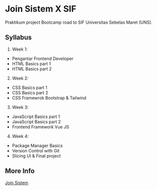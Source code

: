 # Join Sistem X SIF

Praktikum project Bootcamp road to SIF Universitas Sebelas Maret (UNS). 

## Syllabus
1. Week 1:
  - Pengantar Frontend Developer
  - HTML Basics part 1
  - HTML Basics part 2

2. Week 2: 
  - CSS Basics part 1
  - CSS Basics part 2
  - CSS Framewrok Bootstrap & Tailwind

3. Week 3: 
  - JavaScript Basics part 1
  - JavaScript Basics part 2
  - Frontend Framework Vue JS

4. Week 4: 
  - Package Manager Basics
  - Version Control with Git
  - Slicing UI & Final project

## More Info
[Join Sistem](https://joinsistem.com/)
